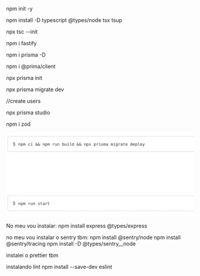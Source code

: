 npm init -y

npm install -D typescript @types/node tsx tsup

npx tsc --init
<!-- Muda para es2020 -->

npm i fastify

npm i prisma -D

npm i @prima/client

npx prisma init

npx prisma migrate dev

//create users

npx prisma studio

npm i zod

![alt text](image.png)


No meu vou instalar:
npm install express @types/express

no meu vou instalar o sentry tbm:
npm install @sentry/node
npm install @sentry/tracing
npm install -D @types/sentry__node


instalei o prettier tbm

instalando lint
npm install --save-dev eslint
